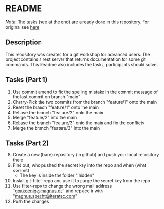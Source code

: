 # README

*Note*: The tasks (see at the end) are already done in this repository. For original see [here](https://github.com/SpechtMagnus/git-workshop)

## Description

This repository was created for a git workshop for advanced users.
The project contains a rest server that returns documentation for some git commands.
This Readme also includes the tasks, participants should solve.

## Tasks (Part 1)

1. Use commit amend to fix the spelling mistake in the commit message of the last commit on branch "main"
2. Cherry-Pick the two commits from the branch "feature/1" onto the main
3. Reset the branch "feature/1" onto the main
4. Rebase the branch "feature/2" onto the main
5. Merge "feature/2" into the main
6. Rebase the branch "feature/3" onto the main and fix the conflicts
7. Merge the branch "feature/3" into the main

## Tasks (Part 2)

8. Create a new (bare) repository (in github) and push your local repository there
9. Find out, who pushed the secret key into the repo and when (what commit)
    - The key is inside the folder ".hidden"
10. Install git-filter-repo and use it to purge the secret key from the repo
11. Use filter-repo to change the wrong mail address "gottkoenig@magnus.de" and replace it with "magnus.specht@iteratec.com"
12. Push the changes

